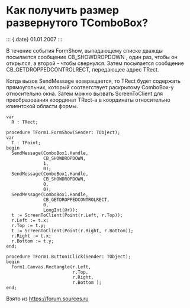 Как получить размер развернутого TComboBox?
===========================================

::: {.date}
01.01.2007
:::

В течение события FormShow, выпадающему списке дважды посылается
сообщение CB\_SHOWDROPDOWN , один раз, чтобы он открылся, а второй -
чтобы свернулся. Затем посылается сообщение CB\_GETDROPPEDCONTROLRECT,
передающее адрес TRect.

Когда вызов SendMessage возвращается, то TRect будет содержать
прямоугольник, который соответствует раскрытому ComboBox-у относительно
окна. Затем можно вызвать ScreenToClient для преобразования координат
TRect-а в координаты относительно клиентской области формы.

    var 
      R : TRect; 
     
    procedure TForm1.FormShow(Sender: TObject); 
    var 
      T : TPoint; 
    begin 
      SendMessage(ComboBox1.Handle, 
                  CB_SHOWDROPDOWN, 
                  1, 
                  0); 
      SendMessage(ComboBox1.Handle, 
                  CB_SHOWDROPDOWN, 
                  0, 
                  0); 
      SendMessage(ComboBox1.Handle, 
                  CB_GETDROPPEDCONTROLRECT, 
                  0, 
                  LongInt(@r)); 
      t := ScreenToClient(Point(r.Left, r.Top)); 
      r.Left := t.x; 
      r.Top := t.y; 
      t := ScreenToClient(Point(r.Right, r.Bottom)); 
      r.Right := t.x; 
      r.Bottom := t.y; 
    end; 
     
    procedure TForm1.Button1Click(Sender: TObject); 
    begin 
      Form1.Canvas.Rectangle(r.Left, 
                             r.Top, 
                             r.Right, 
                             r.Bottom ); 
    end;

Взято из <https://forum.sources.ru>
